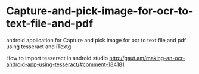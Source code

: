 # Capture-and-pick-image-for-ocr-to-text-file-and-pdf
android application for Capture and pick image for ocr to text file and pdf using tesseract and iTextg

How to import tesseract in android studio
http://gaut.am/making-an-ocr-android-app-using-tesseract/#comment-184181


